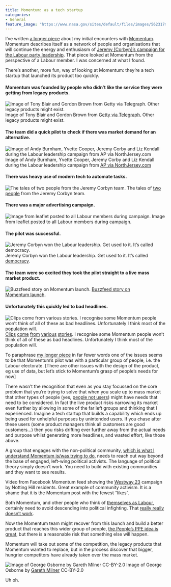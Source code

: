 ```yaml
---
title: Momentum: as a tech startup
categories:
- General
feature_image: "https://www.nasa.gov/sites/default/files/images/562317main_PIA14033_full.jpg"
---
```


I’ve written [a longer piece](https://medium.com/@peterkwells/momentum-openly-including-the-far-left-66f4ee11368f) about my initial encounters with [Momentum](http://www.peoplesmomentum.com). Momentum describes itself as a network of people and organisations that will continue the energy and enthusiasm of [Jeremy \[Corbyn\]’s campaign for the Labour party leadership](http://www.jeremyforlabour.com). That piece looked at Momentum from the perspective of a Labour member. I was concerned at what I found.

There’s another, more fun, way of looking at Momentum: they’re a tech startup that launched its product too quickly.

<!-- more -->

#### Momentum was founded by people who didn’t like the service they were getting from legacy products.

![Image of Tony Blair and Gordon Brown from [Getty via Telegraph.](http://www.telegraph.co.uk/news/politics/ed-miliband/11215429/8-very-British-coups-in-honour-of-Ed-Miliband.html) Other legacy products might exist.](https://cdn-images-1.medium.com/max/800/1*BFJcjwTq8HuX4mWPSCw3VA.jpeg)
Image of Tony Blair and Gordon Brown from [Getty via Telegraph.](http://www.telegraph.co.uk/news/politics/ed-miliband/11215429/8-very-British-coups-in-honour-of-Ed-Miliband.html) Other legacy products might exist.

#### The team did a quick pilot to check if there was market demand for an alternative.

![Image of Andy Burnham, Yvette Cooper, Jeremy Corby and Liz Kendall during the Labour leadership campaign from [AP via NorthJersey.com](http://www.northjersey.com/news/labour-elects-far-left-leader-in-british-politics-shake-up-1.1408718)](https://cdn-images-1.medium.com/max/800/1*n9EByYpw78RMrLDdx_J1lQ.jpeg)
Image of Andy Burnham, Yvette Cooper, Jeremy Corby and Liz Kendall during the Labour leadership campaign from [AP via NorthJersey.com](http://www.northjersey.com/news/labour-elects-far-left-leader-in-british-politics-shake-up-1.1408718)

#### There was heavy use of modern tech to automate tasks.

![The tales of [two](https://medium.com/@abscond/open-labour-ca0016a2fad3) [people](http://www.newstatesman.com/politics/staggers/2015/10/did-app-get-jeremy-corbyn-elected-labour-leader) from the Jeremy Corbyn team.](https://cdn-images-1.medium.com/max/800/1*nrgQXt0cZD0YlVRIJJ-6pw.png)
The tales of [two](https://medium.com/@abscond/open-labour-ca0016a2fad3) [people](http://www.newstatesman.com/politics/staggers/2015/10/did-app-get-jeremy-corbyn-elected-labour-leader) from the Jeremy Corbyn team.

#### There was a major advertising campaign.

![Image from leaflet posted to all Labour members during campaign.](https://cdn-images-1.medium.com/max/800/1*Zv_lkVnAkAz3YaOZKVDSqA.png)
Image from leaflet posted to all Labour members during campaign.

#### The pilot was successful.

![Jeremy Corbyn won the Labour leadership. Get used to it. It’s called [democracy](https://en.wikipedia.org/wiki/Democracy).](https://cdn-images-1.medium.com/max/800/1*-wQNqnY0x13BnOFbKJsSJA.png)
Jeremy Corbyn won the Labour leadership. Get used to it. It’s called [democracy](https://en.wikipedia.org/wiki/Democracy).

#### The team were so excited they took the pilot straight to a live mass market product.

![[Buzzfeed story on Momentum launch](http://www.buzzfeed.com/jimwaterson/jeremy-corbyn-momentum#.vcoD2ApLd).](https://cdn-images-1.medium.com/max/800/1*_qb7ilCaTJ9pDvaekP02jQ.png)
[Buzzfeed story on Momentum launch](http://www.buzzfeed.com/jimwaterson/jeremy-corbyn-momentum#.vcoD2ApLd).

#### Unfortunately this quickly led to bad headlines.

![[Clips](http://www.independent.co.uk/news/uk/politics/labour-left-and-right-at-war-mainstream-internal-pressure-group-hits-out-at-divisive-momentum-a6686946.html) [come](http://www.theguardian.com/politics/2015/nov/12/corbyn-activists-call-for-no-cuts-council-budget) [from](http://www.standard.co.uk/news/politics/leftwingers-bid-to-seize-power-in-east-london-seat-of-labour-star-a3113826.html) [various](http://www.newstatesman.com/politics/uk/2015/10/pro-corbyn-group-momentum-vows-resist-swp-infiltration) [stories](http://www.buzzfeed.com/jimwaterson/jeremy-corbyn-momentum#.vcoD2ApLd). I recognise some Momentum people won’t think of all of these as bad headlines. Unfortunately I think most of the population will.](https://cdn-images-1.medium.com/max/800/1*61w7-1nPJtp7lZitDGR7Mw.png)
[Clips](http://www.independent.co.uk/news/uk/politics/labour-left-and-right-at-war-mainstream-internal-pressure-group-hits-out-at-divisive-momentum-a6686946.html) [come](http://www.theguardian.com/politics/2015/nov/12/corbyn-activists-call-for-no-cuts-council-budget) [from](http://www.standard.co.uk/news/politics/leftwingers-bid-to-seize-power-in-east-london-seat-of-labour-star-a3113826.html) [various](http://www.newstatesman.com/politics/uk/2015/10/pro-corbyn-group-momentum-vows-resist-swp-infiltration) [stories](http://www.buzzfeed.com/jimwaterson/jeremy-corbyn-momentum#.vcoD2ApLd). I recognise some Momentum people won’t think of all of these as bad headlines. Unfortunately I think most of the population will.

To paraphrase [my longer piece](https://medium.com/@peterkwells/momentum-openly-including-the-far-left-66f4ee11368f) in far fewer words one of the issues seems to be that Momentum’s pilot was with a particular group of people, i.e. the Labour electorate. \[There are other issues with the design of the product, eg use of data, but let’s stick to Momentum’s grasp of people’s needs for now\]

There wasn’t the recognition that even as you stay focussed on the core problem that you’re trying to solve that when you scale up to mass market that other types of people (yes, [people not users](http://www.computerworlduk.com/it-management/westminster-view-we-users-3529410/)) might have needs that need to be considered. In fact the live product risks narrowing its market even further by allowing in some of the far left groups and thinking that I experienced. Imagine a tech startup that builds a capability which ends up being used for unhelpful purposes by unintended users. If you chase after these users (some product managers think all customers are good customers…) then you risks drifting ever further away from the actual needs and purpose whilst generating more headlines, and wasted effort, like those above.

A group that engages with the non-political community, [which is what I understand Momentum is/was trying to do](http://www.newstatesman.com/politics/elections/2015/10/meet-momentum-next-step-transformation-our-politics), needs to reach out way beyond the base of engaged, left-wing political activists. The language of political theory simply doesn’t work. You need to build with existing communities and they want to see results.

Video from Facebook Momentum feed showing the [Westway 23](http://www.westway23.org/) campaign by Notting Hill residents. Great example of community activism. It is a shame that it is the Momentum post with the fewest “likes”.

Both Momentum, and other people who think of [themselves as Labour](https://en.wikipedia.org/wiki/Simon_Danczuk), certainly need to avoid descending into political infighting. That [really really doesn’t work](https://en.wikipedia.org/wiki/History_of_the_Labour_Party_%28UK%29#The_.22Wilderness_Years.22_.281979.E2.80.931997.29).

Now the Momentum team might recover from this launch and build a better product that reaches this wider group of people, [the People’s PPE idea is great](http://peoplesppe.com), but there is a reasonable risk that something else will happen.

Momentum will take out some of the competition, the legacy products that Momentum wanted to replace, but in the process discover that bigger, hungrier competitors have already taken over the mass market.

![Image of George Osborne by [Gareth Milner](https://www.flickr.com/photos/mrgarethm/20575765529/in/photolist-xmdbf6-77gpz1-6p2nkr-6poyn7-8RRo4A-8RRo55-ofqaV5-nXYCbN-ofqaLY-p9KGds-nX6yJ7-nX6yK9-nY2U7C-ohi6Zx-nY33ax-ofv785-nY4JiW-8RRo4s-ofgoUi-xCH4YF-wFGgSG-wFQxer-8RRo4E-pbz1ca-CCQPa-pbyzsS-p9KL79-prftpn-5qv89c-5qzrvu-ohcSFt-nXWCVq-nX6Eqt-ofaVsp-nXYoGx-nXYfXd-nXZfoK-nXYopt-ofhuzs-nXYfyh-nXW2xT-offaho-ofzgbv-zz7e1w-9r29or-9r58dU-9r58g3-8cpU98-yEocBy-zjPrCq) CC-BY-2.0](https://cdn-images-1.medium.com/max/800/1*TjANkMyYSYRY-_0_cICbYA.jpeg)
Image of George Osborne by [Gareth Milner](https://www.flickr.com/photos/mrgarethm/20575765529/in/photolist-xmdbf6-77gpz1-6p2nkr-6poyn7-8RRo4A-8RRo55-ofqaV5-nXYCbN-ofqaLY-p9KGds-nX6yJ7-nX6yK9-nY2U7C-ohi6Zx-nY33ax-ofv785-nY4JiW-8RRo4s-ofgoUi-xCH4YF-wFGgSG-wFQxer-8RRo4E-pbz1ca-CCQPa-pbyzsS-p9KL79-prftpn-5qv89c-5qzrvu-ohcSFt-nXWCVq-nX6Eqt-ofaVsp-nXYoGx-nXYfXd-nXZfoK-nXYopt-ofhuzs-nXYfyh-nXW2xT-offaho-ofzgbv-zz7e1w-9r29or-9r58dU-9r58g3-8cpU98-yEocBy-zjPrCq) CC-BY-2.0

Uh oh.
